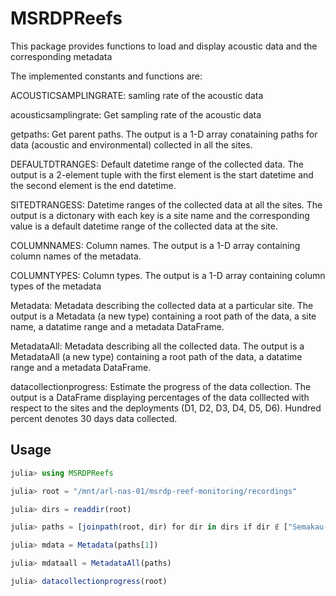 # MSRDPReefs

This package provides functions to load and display acoustic data and the corresponding metadata

The implemented constants and functions are:

ACOUSTICSAMPLINGRATE: samling rate of the acoustic data

acousticsamplingrate: Get sampling rate of the acoustic data

getpaths: Get parent paths. The output is a 1-D array conataining paths for data (acoustic and environmental) collected in all the sites.

DEFAULTDTRANGES: Default datetime range of the collected data. The output is a 2-element tuple with the first element is the start datetime and the second element is the end datetime.

SITEDTRANGESS: Datetime ranges of the collected data at all the sites. The output is a dictonary with each key is a site name and the corresponding value is a default datetime range of the collected data at the site.

COLUMNNAMES: Column names. The output is a 1-D array containing column names of the metadata.

COLUMNTYPES: Column types. The output is a 1-D array containing column types of the metadata

Metadata: Metadata describing the collected data at a particular site. The output is a Metadata (a new type) containing a root path of the data, a site name, a datatime range and a metadata DataFrame.

MetadataAll: Metadata describing all the collected data. The output is a MetadataAll (a new type) containing a root path of the data, a datatime range and a metadata DataFrame.

datacollectionprogress: Estimate the progress of the data collection. The output is a DataFrame displaying percentages of the data colllected with respect to the sites and the deployments (D1, D2, D3, D4, D5, D6). Hundred percent denotes 30 days data collected.

## Usage
```julia
julia> using MSRDPReefs

julia> root = "/mnt/arl-nas-01/msrdp-reef-monitoring/recordings"

julia> dirs = readdir(root)

julia> paths = [joinpath(root, dir) for dir in dirs if dir ∉ ["Semakau-NE", "README.md"]]

julia> mdata = Metadata(paths[1])

julia> mdataall = MetadataAll(paths)

julia> datacollectionprogress(root)
```
